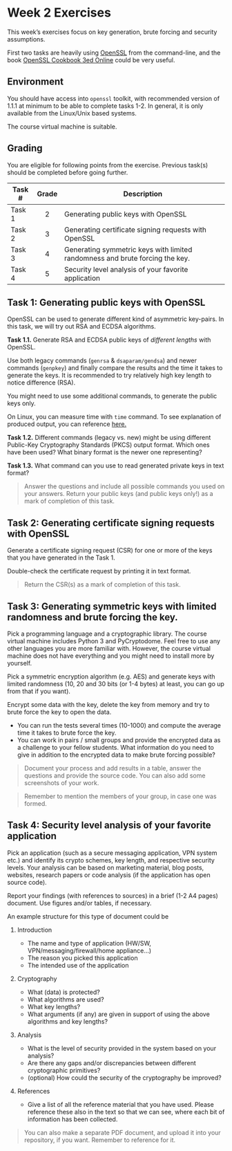 # Week 2 Exercises

This week’s exercises focus on key generation, brute forcing and security assumptions.

First two tasks are heavily using [OpenSSL](https://www.openssl.org/) from the command-line, and the book [OpenSSL Cookbook 3ed Online](https://www.feistyduck.com/library/openssl-cookbook/online/) could be very useful.

## Environment

You should have access into `openssl` toolkit, with recommended version of 1.1.1 at minimum to be able to complete tasks 1-2. In general, it is only available from the Linux/Unix based systems.

The course virtual machine is suitable.

## Grading

You are eligible for following points from the exercise. Previous task(s) should be completed before going further.

Task #|Grade|Description|
-----|:---:|-----------|
Task 1 | 2 | Generating public keys with OpenSSL
Task 2 | 3 | Generating certificate signing requests with OpenSSL
Task 3 | 4 | Generating symmetric keys with limited randomness and brute forcing the key.
Task 4 | 5 | Security level analysis of your favorite application

## Task 1: Generating public keys with OpenSSL

OpenSSL can be used to generate different kind of asymmetric key-pairs. In this task, we will try out RSA and ECDSA algorithms.


**Task 1.1.** Generate RSA and ECDSA public keys of *different lengths* with OpenSSL.

Use both legacy commands (`genrsa` & `dsaparam/gendsa`) and newer commands (`genpkey`) and finally compare the results and the time it takes to generate the keys. It is recommended to try relatively high key length to notice difference (RSA).

You might need to use some additional commands, to generate the public keys only.

On Linux, you can measure time with `time` command. To see explanation of produced output, you can reference [here.](https://stackoverflow.com/questions/556405/what-do-real-user-and-sys-mean-in-the-output-of-time1/556411#556411)

**Task 1.2.** Different commands (legacy vs. new) might be using different Public-Key Cryptography Standards (PKCS) output format. Which ones have been used? What binary format is the newer one representing?

**Task 1.3.** What command can you use to read generated private keys in text format?

> Answer the questions and include all possible commands you used on your answers. Return your public keys (and public keys only!) as a mark of completion of this task.


## Task 2: Generating certificate signing requests with OpenSSL

Generate a certificate signing request (CSR) for one or more of the keys that you have generated in the Task 1.

Double-check the certificate request by printing it in text format.

> Return the CSR(s) as a mark of completion of this task.

## Task 3: Generating symmetric keys with limited randomness and brute forcing the key.

Pick a programming language and a cryptographic library. The course virtual machine includes Python 3 and PyCryptodome. Feel free to use any other languages you are more familiar with. However, the course virtual machine does not have everything and you might need to install more by yourself.

Pick a symmetric encryption algorithm (e.g. AES) and generate keys with limited randomness (10, 20 and 30 bits (or 1-4 bytes)  at least, you can go up from that if you want). 

Encrypt some data with the key, delete the key from memory and try to brute force the key to open the data. 

 * You can run the tests several times (10-1000) and compute the average time it takes to brute force the key.
 * You can work in pairs / small groups and provide the encrypted data as a challenge to your fellow students. What information do you need to give in addition to the encrypted data to make brute forcing possible?

> Document your process and add results in a table, answer the questions and provide the source code. You can also add some screenshots of your work.

> Remember to mention the members of your group, in case one was formed.


## Task 4: Security level analysis of your favorite application

Pick an application (such as a secure messaging application, VPN system etc.) and identify its crypto schemes, key length, and respective security levels. Your analysis can be based on marketing material, blog posts, websites, research papers or code analysis (if the application has open source code).

Report your findings (with references to sources) in a brief (1-2 A4 pages) document. Use figures and/or tables, if necessary.

An example structure for this type of document could be

1. Introduction
    * The name and type of application (HW/SW, VPN/messaging/firewall/home appliance…)
    * The reason you picked this application
    * The intended use of the application

2. Cryptography
    * What (data) is protected?
    * What algorithms are used?
    * What key lengths?
    * What arguments (if any) are given in support of using the above algorithms and key lengths?
3. Analysis
    * What is the level of security provided in the system based on your analysis?
    * Are there any gaps and/or discrepancies between different cryptographic primitives?
    * (optional) How could the security of the cryptography be improved?
4. References
    * Give a list of all the reference material that you have used. Please reference these also in the text so that we can see, where each bit of information has been collected.

> You can also make a separate PDF document, and upload it into your repository, if you want. Remember to reference for it.

